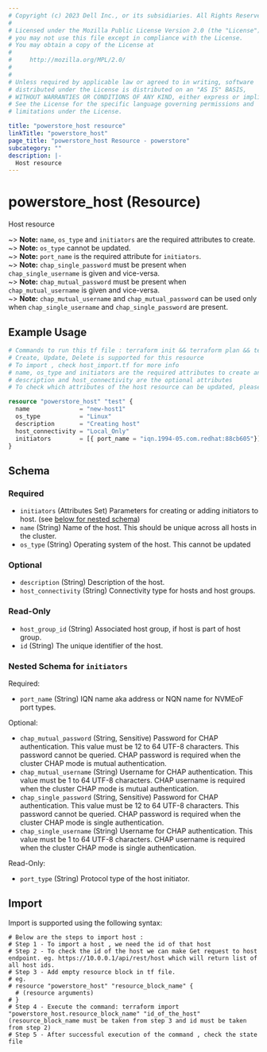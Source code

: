 ```yaml
---
# Copyright (c) 2023 Dell Inc., or its subsidiaries. All Rights Reserved.
# 
# Licensed under the Mozilla Public License Version 2.0 (the "License");
# you may not use this file except in compliance with the License.
# You may obtain a copy of the License at
# 
#     http://mozilla.org/MPL/2.0/
# 
# 
# Unless required by applicable law or agreed to in writing, software
# distributed under the License is distributed on an "AS IS" BASIS,
# WITHOUT WARRANTIES OR CONDITIONS OF ANY KIND, either express or implied.
# See the License for the specific language governing permissions and
# limitations under the License.

title: "powerstore_host resource"
linkTitle: "powerstore_host"
page_title: "powerstore_host Resource - powerstore"
subcategory: ""
description: |-
  Host resource
---
```


# powerstore_host (Resource)

Host resource

~> **Note:** `name`, `os_type` and `initiators` are the required attributes to create.  
~> **Note:** `os_type` cannot be updated.  
~> **Note:** `port_name` is the required attribute for `initiators`.  
~> **Note:** `chap_single_password` must be present when `chap_single_username` is given and vice-versa.  
~> **Note:** `chap_mutual_password` must be present when `chap_mutual_username` is given and vice-versa.  
~> **Note:** `chap_mutual_username` and `chap_mutual_password` can be used only when `chap_single_username` and `chap_single_password` are present.


## Example Usage

```terraform
# Commands to run this tf file : terraform init && terraform plan && terraform apply
# Create, Update, Delete is supported for this resource
# To import , check host_import.tf for more info
# name, os_type and initiators are the required attributes to create and update
# description and host_connectivity are the optional attributes
# To check which attributes of the host resource can be updated, please refer Product Guide in the documentation

resource "powerstore_host" "test" {
  name              = "new-host1"
  os_type           = "Linux"
  description       = "Creating host"
  host_connectivity = "Local_Only"
  initiators        = [{ port_name = "iqn.1994-05.com.redhat:88cb605"}]
}
```

<!-- schema generated by tfplugindocs -->
## Schema

### Required

- `initiators` (Attributes Set) Parameters for creating or adding initiators to host. (see [below for nested schema](#nestedatt--initiators))
- `name` (String) Name of the host. This should be unique across all hosts in the cluster.
- `os_type` (String) Operating system of the host. This cannot be updated

### Optional

- `description` (String) Description of the host.
- `host_connectivity` (String) Connectivity type for hosts and host groups.

### Read-Only

- `host_group_id` (String) Associated host group, if host is part of host group.
- `id` (String) The unique identifier of the host.

<a id="nestedatt--initiators"></a>
### Nested Schema for `initiators`

Required:

- `port_name` (String) IQN name aka address or NQN name for NVMEoF port types.

Optional:

- `chap_mutual_password` (String, Sensitive) Password for CHAP authentication. This value must be 12 to 64 UTF-8 characters. This password cannot be queried. CHAP password is required when the cluster CHAP mode is mutual authentication.
- `chap_mutual_username` (String) Username for CHAP authentication. This value must be 1 to 64 UTF-8 characters. CHAP username is required when the cluster CHAP mode is mutual authentication.
- `chap_single_password` (String, Sensitive) Password for CHAP authentication. This value must be 12 to 64 UTF-8 characters. This password cannot be queried. CHAP password is required when the cluster CHAP mode is single authentication.
- `chap_single_username` (String) Username for CHAP authentication. This value must be 1 to 64 UTF-8 characters. CHAP username is required when the cluster CHAP mode is single authentication.

Read-Only:

- `port_type` (String) Protocol type of the host initiator.

## Import

Import is supported using the following syntax:

```shell
# Below are the steps to import host :
# Step 1 - To import a host , we need the id of that host
# Step 2 - To check the id of the host we can make Get request to host endpoint. eg. https://10.0.0.1/api/rest/host which will return list of all host ids.
# Step 3 - Add empty resource block in tf file.
# eg.
# resource "powerstore_host" "resource_block_name" {
  # (resource arguments)
# }
# Step 4 - Execute the command: terraform import "powerstore_host.resource_block_name" "id_of_the_host" (resource_block_name must be taken from step 3 and id must be taken from step 2)
# Step 5 - After successful execution of the command , check the state file
``` 
